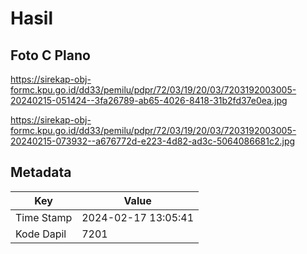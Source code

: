# Hasil

## Foto C Plano

https://sirekap-obj-formc.kpu.go.id/dd33/pemilu/pdpr/72/03/19/20/03/7203192003005-20240215-051424--3fa26789-ab65-4026-8418-31b2fd37e0ea.jpg

https://sirekap-obj-formc.kpu.go.id/dd33/pemilu/pdpr/72/03/19/20/03/7203192003005-20240215-073932--a676772d-e223-4d82-ad3c-5064086681c2.jpg


## Metadata

| Key        | Value               |
| ---------- | ------------------- |
| Time Stamp | 2024-02-17 13:05:41 |
| Kode Dapil | 7201                |



